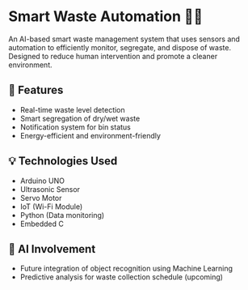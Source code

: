 # Smart Waste Automation 🚮🔋

An AI-based smart waste management system that uses sensors and automation to efficiently monitor, segregate, and dispose of waste. Designed to reduce human intervention and promote a cleaner environment.

## 🔧 Features
- Real-time waste level detection
- Smart segregation of dry/wet waste
- Notification system for bin status
- Energy-efficient and environment-friendly

## 💡 Technologies Used
- Arduino UNO
- Ultrasonic Sensor
- Servo Motor
- IoT (Wi-Fi Module)
- Python (Data monitoring)
- Embedded C

## 🧠 AI Involvement
- Future integration of object recognition using Machine Learning
- Predictive analysis for waste collection schedule (upcoming)


